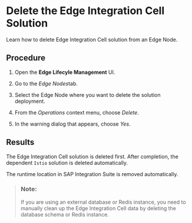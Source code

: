 <!-- loio2b771d24c8ad4e629c826a9e0897bd6c -->

# Delete the Edge Integration Cell Solution

Learn how to delete Edge Integration Cell solution from an Edge Node.



## Procedure

1.  Open the **Edge Lifecyle Management** UI.

2.  Go to the *Edge Nodes*tab.

3.  Select the Edge Node where you want to delete the solution deployment.

4.  From the *Operations* context menu, choose *Delete*.

5.  In the warning dialog that appears, choose *Yes*.




<a name="loio2b771d24c8ad4e629c826a9e0897bd6c__result_xdl_czf_fvb"/>

## Results

The Edge Integration Cell solution is deleted first. After completion, the dependent `Istio` solution is deleted automatically.

The runtime location in SAP Integration Suite is removed automatically.

> ### Note:  
> If you are using an external database or Redis instance, you need to manually clean up the Edge Integration Cell data by deleting the database schema or Redis instance.

